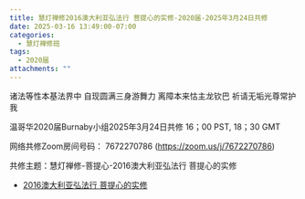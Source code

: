 ```yaml
---
title: 慧灯禅修2016澳大利亚弘法行 菩提心的实修-2020届-2025年3月24日共修
date: 2025-03-16 13:49:00-07:00
categories:
  - 慧灯禅修班
tags:
  - 2020届
attachments: ""
---
```

诸法等性本基法界中 自现圆满三身游舞力
离障本来怙主龙钦巴 祈请无垢光尊常护我

温哥华2020届Burnaby小组2025年3月24日共修
16；00 PST, 18；30 GMT

网络共修Zoom房间号码： 7672270786 (<https://zoom.us/j/7672270786>)

共修主题：慧灯禅修-菩提心-2016澳大利亚弘法行 菩提心的实修
* [2016澳大利亚弘法行 菩提心的实修](https://www.fohuifayu.com/index.php/huideng-jiangtang/huanqiu-xilie/aoda-liya/1153-l16020)






